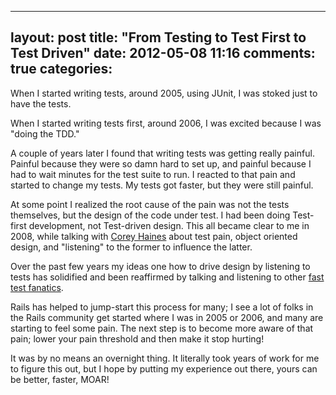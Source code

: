 
---
layout: post
title: "From Testing to Test First to Test Driven"
date: 2012-05-08 11:16
comments: true
categories:
---

When I started writing tests, around 2005, using JUnit, I was stoked just to
have the tests.

When I started writing tests first, around 2006, I was excited because I was
"doing the TDD."

A couple of years later I found that writing tests was getting really painful.
Painful because they were so damn hard to set up, and painful because I had to
wait minutes for the test suite to run. I reacted to that pain and started to
change my tests. My tests got faster, but they were still painful.

At some point I realized the root cause of the pain was not the tests
themselves, but the design of the code under test. I had been doing Test-first
development, not Test-driven design. This all became clear to me in 2008, while
talking with [Corey Haines][corey] about test pain, object oriented design, and
"listening" to the former to influence the latter.

Over the past few years my ideas one how to drive design by listening to tests
has solidified and been reaffirmed by talking and listening to
other [fast test fanatics][das].

Rails has helped to jump-start this process for many; I see a lot of folks in
the Rails community get started where I was in 2005 or 2006, and many are
starting to feel some pain. The next step is to become more aware of that pain;
lower your pain threshold and then make it stop hurting!

It was by no means an overnight thing. It literally took years of work for me
to figure this out, but I hope by putting my experience out there, yours can be
better, faster, MOAR!

[corey]: http://coreyhaines.com/ "The Software Journeyman"
[das]: https://www.destroyallsoftware.com/screencasts "Screencasts for Serious Developers"
